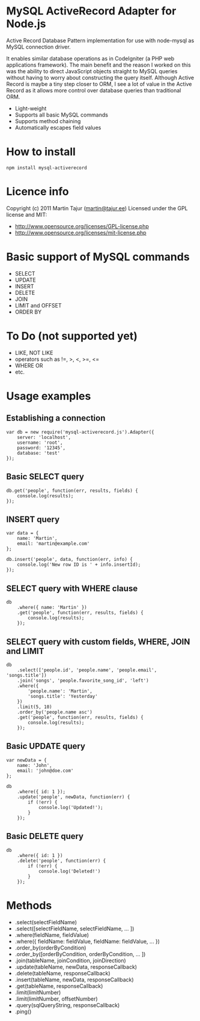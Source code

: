 MySQL ActiveRecord Adapter for Node.js
======================================

Active Record Database Pattern implementation for use with node-mysql as MySQL connection driver.

It enables similar database operations as in CodeIgniter (a PHP web applications framework). The main benefit and the reason I worked on this was the ability to direct JavaScript objects straight to MySQL queries without having to worry about constructing the query itself. Although Active Record is maybe a tiny step closer to ORM, I see a lot of value in the Active Record as it allows more control over database queries than traditional ORM.

 * Light-weight
 * Supports all basic MySQL commands
 * Supports method chaining
 * Automatically escapes field values

How to install
==============

	npm install mysql-activerecord

Licence info
============

Copyright (c) 2011 Martin Tajur (martin@tajur.ee)
Licensed under the GPL license and MIT:

* http://www.opensource.org/licenses/GPL-license.php
* http://www.opensource.org/licenses/mit-license.php

Basic support of MySQL commands
===============================

 * SELECT
 * UPDATE
 * INSERT
 * DELETE
 * JOIN
 * LIMIT and OFFSET
 * ORDER BY
 
To Do (not supported yet)
=========================

 * LIKE, NOT LIKE
 * operators such as !=, >, <, >=, <=
 * WHERE OR
 * etc.

Usage examples
==============

Establishing a connection
-------------------------

    var db = new require('mysql-activerecord.js').Adapter({
    	server: 'localhost',
    	username: 'root',
    	password: '12345',
    	database: 'test'
    });
    
Basic SELECT query
------------------

	db.get('people', function(err, results, fields) {
		console.log(results);
	});

INSERT query
------------
	
	var data = {
		name: 'Martin',
		email: 'martin@example.com'
	};
	
	db.insert('people', data, function(err, info) {
		console.log('New row ID is ' + info.insertId);
	});
	
SELECT query with WHERE clause
------------------------------

	db
		.where({ name: 'Martin' })
		.get('people', function(err, results, fields) {
			console.log(results);
		});

SELECT query with custom fields, WHERE, JOIN and LIMIT
---------------------------------------------------

	db
		.select(['people.id', 'people.name', 'people.email', 'songs.title'])
		.join('songs', 'people.favorite_song_id', 'left')
		.where({
			'people.name': 'Martin',
			'songs.title': 'Yesterday'
		})
		.limit(5, 10)
		.order_by('people.name asc')
		.get('people', function(err, results, fields) {
			console.log(results);
		});

Basic UPDATE query
------------------
	
	var newData = {
		name: 'John',
		email: 'john@doe.com'
	};
	
	db
		.where({ id: 1 });
		.update('people', newData, function(err) {
			if (!err) {
				console.log('Updated!');
			}
		});

Basic DELETE query
------------------

	db
		.where({ id: 1 })
		.delete('people', function(err) {
			if (!err) {
				console.log('Deleted!')
			}
		});


Methods
=======

 * .select(selectFieldName)
 * .select([selectFieldName, selectFieldName, ... ])
 * .where(fieldName, fieldValue)
 * .where({ fieldName: fieldValue, fieldName: fieldValue, ... })
 * .order_by(orderByCondition)
 * .order_by([orderByCondition, orderByCondition, ... ])
 * .join(tableName, joinCondition, joinDirection)
 * .update(tableName, newData, responseCallback)
 * .delete(tableName, responseCallback)
 * .insert(tableName, newData, responseCallback)
 * .get(tableName, responseCallback)
 * .limit(limitNumber)
 * .limit(limitNumber, offsetNumber)
 * .query(sqlQueryString, responseCallback)
 * .ping()

